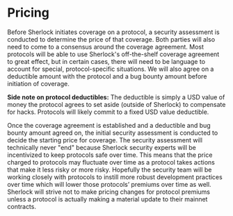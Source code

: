 # Pricing

Before Sherlock initiates coverage on a protocol, a security assessment is conducted to determine the price of that coverage. Both parties will also need to come to a consensus around the coverage agreement. Most protocols will be able to use Sherlock's off-the-shelf coverage agreement to great effect, but in certain cases, there will need to be language to account for special, protocol-specific situations. We will also agree on a deductible amount with the protocol and a bug bounty amount before initiation of coverage.

**Side note on protocol deductibles:** The deductible is simply a USD value of money the protocol agrees to set aside \(outside of Sherlock\) to compensate for hacks. Protocols will likely commit to a fixed USD value deductible.

Once the coverage agreement is established and a deductible and bug bounty amount agreed on, the initial security assessment is conducted to decide the starting price for coverage. The security assessment will technically never "end" because Sherlock security experts will be incentivized to keep protocols safe over time. This means that the price charged to protocols may fluctuate over time as a protocol takes actions that make it less risky or more risky. Hopefully the security team will be working closely with protocols to instill more robust development practices over time which will lower those protocols’ premiums over time as well. Sherlock will strive not to make pricing changes for protocol premiums unless a protocol is actually making a material update to their mainnet contracts. 
